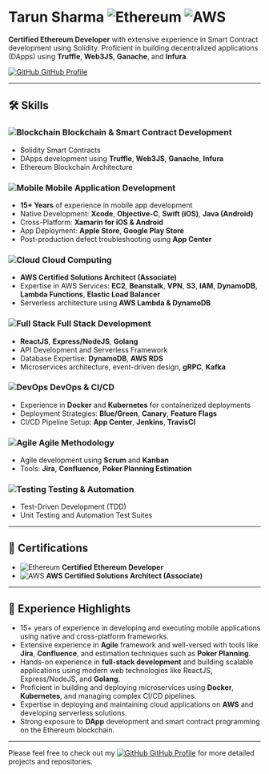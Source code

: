 # Tarun Sharma ![Ethereum](https://img.icons8.com/color/48/ethereum.png) ![AWS](https://img.icons8.com/color/48/amazon-web-services.png)

**Certified Ethereum Developer** with extensive experience in Smart Contract development using Solidity. Proficient in building decentralized applications (DApps) using **Truffle**, **Web3JS**, **Ganache**, and **Infura**.

[![GitHub](https://img.icons8.com/fluent/48/github.png) GitHub Profile](https://github.com/Tarunshrma)

---

## 🛠 Skills

### ![Blockchain](https://img.icons8.com/color/48/cryptocurrency.png) Blockchain & Smart Contract Development
- Solidity Smart Contracts
- DApps development using **Truffle**, **Web3JS**, **Ganache**, **Infura**
- Ethereum Blockchain Architecture

### ![Mobile](https://img.icons8.com/color/48/iphone.png) Mobile Application Development
- **15+ Years** of experience in mobile app development
- Native Development: **Xcode**, **Objective-C**, **Swift (iOS)**, **Java (Android)**
- Cross-Platform: **Xamarin for iOS & Android**
- App Deployment: **Apple Store**, **Google Play Store**
- Post-production defect troubleshooting using **App Center**

### ![Cloud](https://img.icons8.com/color/48/cloud.png) Cloud Computing
- **AWS Certified Solutions Architect (Associate)**
- Expertise in AWS Services: **EC2**, **Beanstalk**, **VPN**, **S3**, **IAM**, **DynamoDB**, **Lambda Functions**, **Elastic Load Balancer**
- Serverless architecture using **AWS Lambda & DynamoDB**

### ![Full Stack](https://img.icons8.com/color/48/code.png) Full Stack Development
- **ReactJS**, **Express/NodeJS**, **Golang**
- API Development and Serverless Framework
- Database Expertise: **DynamoDB**, **AWS RDS**
- Microservices architecture, event-driven design, **gRPC**, **Kafka**

### ![DevOps](https://img.icons8.com/color/48/docker.png) DevOps & CI/CD
- Experience in **Docker** and **Kubernetes** for containerized deployments
- Deployment Strategies: **Blue/Green**, **Canary**, **Feature Flags**
- CI/CD Pipeline Setup: **App Center**, **Jenkins**, **TravisCI**

### ![Agile](https://img.icons8.com/color/48/sprint.png) Agile Methodology
- Agile development using **Scrum** and **Kanban**
- Tools: **Jira**, **Confluence**, **Poker Planning Estimation**

### ![Testing](https://img.icons8.com/color/48/test-passed.png) Testing & Automation
- Test-Driven Development (TDD)
- Unit Testing and Automation Test Suites

---

## 🏅 Certifications
- ![Ethereum](https://img.icons8.com/color/48/ethereum.png) **Certified Ethereum Developer**
- ![AWS](https://img.icons8.com/color/48/amazon-web-services.png) **AWS Certified Solutions Architect (Associate)**

---

## 💼 Experience Highlights
- 15+ years of experience in developing and executing mobile applications using native and cross-platform frameworks.
- Extensive experience in **Agile** framework and well-versed with tools like **Jira**, **Confluence**, and estimation techniques such as **Poker Planning**.
- Hands-on experience in **full-stack development** and building scalable applications using modern web technologies like ReactJS, Express/NodeJS, and **Golang**.
- Proficient in building and deploying microservices using **Docker**, **Kubernetes**, and managing complex CI/CD pipelines.
- Expertise in deploying and maintaining cloud applications on **AWS** and developing serverless solutions.
- Strong exposure to **DApp** development and smart contract programming on the Ethereum blockchain.

---

Please feel free to check out my [![GitHub](https://img.icons8.com/fluent/48/github.png) GitHub Profile](https://github.com/Tarunshrma) for more detailed projects and repositories.
